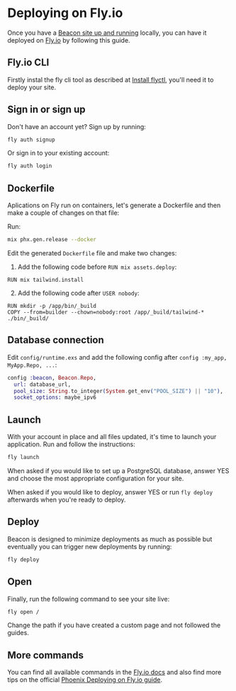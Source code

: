 # Deploying on Fly.io

Once you have a [Beacon site up and running](https://github.com/BeaconCMS/beacon/blob/main/guides/your-first-site.md) locally, you can have it deployed on [Fly.io](https://fly.io) by following this guide.

## Fly.io CLI

Firstly instal the fly cli tool as described at [Install flyctl](https://fly.io/docs/hands-on/install-flyctl), you'll need it to deploy your site.

## Sign in or sign up

Don't have an account yet? Sign up by running:

```sh
fly auth signup
```

Or sign in to your existing account:

```sh
fly auth login
```

## Dockerfile

Aplications on Fly run on containers, let's generate a Dockerfile and then make a couple of changes on that file:

Run:

```sh
mix phx.gen.release --docker
```

Edit the generated `Dockerfile` file and make two changes:

1. Add the following code before `RUN mix assets.deploy`:

```
RUN mix tailwind.install
```

2. Add the following code after `USER nobody`:

```
RUN mkdir -p /app/bin/_build
COPY --from=builder --chown=nobody:root /app/_build/tailwind-* ./bin/_build/
```

## Database connection

Edit `config/runtime.exs` and add the following config after `config :my_app, MyApp.Repo, ...`:

```elixir
config :beacon, Beacon.Repo,
  url: database_url,
  pool_size: String.to_integer(System.get_env("POOL_SIZE") || "10"),
  socket_options: maybe_ipv6
```

## Launch

With your account in place and all files updated, it's time to launch your application. Run and follow the instructions:

```sh
fly launch
```

When asked if you would like to set up a PostgreSQL database, answer YES and choose the most appropriate configuration for your site.

When asked if you would like to deploy, answer YES or run `fly deploy` afterwards when you're ready to deploy.

## Deploy

Beacon is designed to minimize deployments as much as possible but eventually you can trigger new deployments by running:

```sh
fly deploy
```

## Open

Finally, run the following command to see your site live:

```sh
fly open /
```

Change the path if you have created a custom page and not followed the guides.

## More commands

You can find all available commands in the [Fly.io docs](https://fly.io/docs/flyctl) and also find more tips on the official [Phoenix Deploying on Fly.io guide](https://fly.io/docs/elixir/getting-started/).
